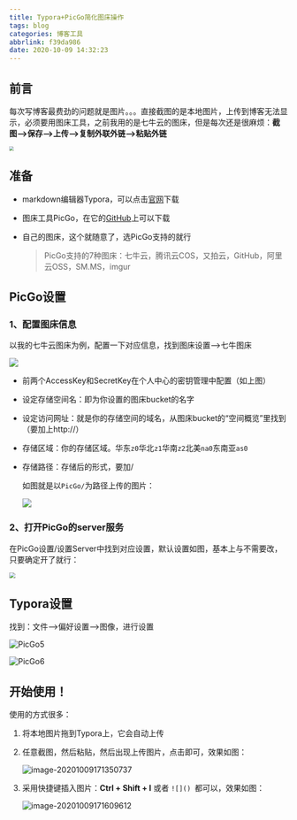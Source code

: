 ```yaml
---
title: Typora+PicGo简化图床操作
tags: blog
categories: 博客工具
abbrlink: f39da986
date: 2020-10-09 14:32:23
---
```


## 前言

每次写博客最费劲的问题就是图片。。。直接截图的是本地图片，上传到博客无法显示，必须要用图床工具，之前我用的是七牛云的图床，但是每次还是很麻烦：**截图-->保存-->上传-->复制外联外链-->粘贴外链**

<img src="https://jihulab.com/Leslie61/imagelake/-/raw/main/pictures/2023/04/PicGo1.png" style="zoom:50%;" />

<!--more-->

## 准备



- markdown编辑器Typora，可以点击[官网](https://www.typora.io/)下载

- 图床工具PicGo，在它的[GitHub](https://github.com/Molunerfinn/PicGo/releases)上可以下载

- 自己的图床，这个就随意了，选PicGo支持的就行

  > PicGo支持的7种图床：七牛云，腾讯云COS，又拍云，GitHub，阿里云OSS，SM.MS，imgur 



## PicGo设置

### 1、配置图床信息

以我的七牛云图床为例，配置一下对应信息，找到图床设置-->七牛图床

![](https://jihulab.com/Leslie61/imagelake/-/raw/main/pictures/2023/04/PicGo3.png)

- 前两个AccessKey和SecretKey在个人中心的密钥管理中配置（如上图）

- 设定存储空间名：即为你设置的图床bucket的名字

- 设定访问网址：就是你的存储空间的域名，从图床bucket的“空间概览”里找到（要加上http://）

- 存储区域：你的存储区域。华东`z0`华北`z1`华南`z2`北美`na0`东南亚`as0`

- 存储路径：存储后的形式，要加/

  如图就是以`PicGo/`为路径上传的图片：

  ![](https://jihulab.com/Leslie61/imagelake/-/raw/main/pictures/2023/04/PicGo4.png)



### 2、打开PicGo的server服务

在PicGo设置/设置Server中找到对应设置，默认设置如图，基本上与不需要改，只要确定开了就行：

<img src="https://jihulab.com/Leslie61/imagelake/-/raw/main/pictures/2023/04/PicGo2.png" style="zoom:67%;" />





## Typora设置

找到：文件-->偏好设置-->图像，进行设置

![PicGo5](https://jihulab.com/Leslie61/imagelake/-/raw/main/pictures/2023/04/PicGo5.png)

![PicGo6](https://jihulab.com/Leslie61/imagelake/-/raw/main/pictures/2023/04/PicGo6.png)



## 开始使用！

使用的方式很多：

1. 将本地图片拖到Typora上，它会自动上传

2. 任意截图，然后粘贴，然后出现上传图片，点击即可，效果如图：

   ![image-20201009171350737](https://jihulab.com/Leslie61/imagelake/-/raw/main/pictures/2023/04/image-20201009171350737.png)

3. 采用快捷键插入图片：**Ctrl + Shift + I**    或者   `![]() `都可以，效果如图：

   ![image-20201009171609612](https://jihulab.com/Leslie61/imagelake/-/raw/main/pictures/2023/04/image-20201009171609612.png)
